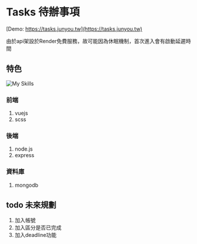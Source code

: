 # Tasks 待辦事項

[Demo: https://tasks.junyou.tw](https://tasks.junyou.tw)

由於api架設於Render免費服務，故可能因為休眠機制，首次進入會有啟動延遲時間


## 特色
![My Skills](https://skillicons.dev/icons?i=sass,vuejs,nodejs,express,mongodb&theme=light)
### 前端
1. vuejs
2. scss
### 後端
1. node.js
2. express

### 資料庫
1. mongodb

## todo 未來規劃
1. 加入帳號
2. 加入區分是否已完成
3. 加入deadline功能
